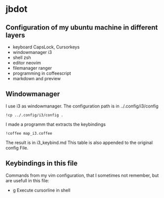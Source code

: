 # jbdot


## Configuration of my ubuntu machine in different layers

 - keyboard  CapsLock, Cursorkeys
 - windowmanager i3
 - shell zsh
 - editor neovim
 - filemanager ranger
 - programming in coffeescript
 - markdown and preview

## Windowmanager

I use i3 as windowmanager. The configuration path is in ../.config/i3/config

    !cp ../.config/i3/config .
    
I made a programm that extracts the keybindings

    !coffee map_i3.coffee

The result is in i3_keybind.md
This table is also appended to the original config File.

## Keybindings in this file

Commands from my vim configuration, that I sometimes not remember, but are usefull in this file:

 - <space>g  Execute cursorline in shell
